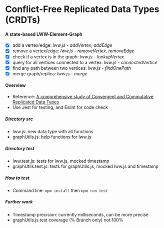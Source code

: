# Conflict-Free Replicated Data Types (CRDTs)

#### A state-based LWW-Element-Graph

-   [x] add a vertex/edge: _lww.js - addVertex, addEdge_
-   [x] remove a vertex/edge: _lww.js - removeVertex, removeEdge_
-   [x] check if a vertex is in the graph: _lww.js - lookupVertex_
-   [x] query for all vertices connected to a vertex: _lww.js - connectedVertice_
-   [x] find any path between two vertices: _lww.js - findOnePath_
-   [x] merge graph/replica: _lww.js - merge_

#### Overview

-   Reference: [A comprehensive study of Convergent and Commutative
    Replicated Data Types](https://hal.inria.fr/inria-00555588/PDF/techreport.pdf)
-   Use Jest for testing, and Eslint for code check

##### Directory src

-   lww.js: new data type with all functions
-   graphUtils.js: help functions for lww.js

##### Directory test

-   lww.test.js: tests for lww.js, mocked timestamp
-   graphUtils.test.js: tests for graphUtils.js, mocked lww.js and timestamp

##### How to test

-   Command line: `npm install` then `npm run test`

##### Further work

-   Timestamp precision: currently milliseconds, can be more precise
-   graphUtils.js test coverage (% Branch only) not 100%
